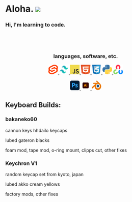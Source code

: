 # Aloha. <img src="https://c.tenor.com/xS_t2ANBv9UAAAAj/elsalla.gif" width="40" /> 

<h3>Hi, I'm learning to code.<h3>
<br>
<br>
<p align="center">languages, software, etc.</p>
<p align="center">
<a href="https://svelte.dev/" target="_" title="_">
<img src="https://github.com/Shaurk31/Shaurk31/blob/a136a099d8cc7fa706b45864486dee7019972fb4/svelte.png" alt="svelte" width="30" height="30">
</a>
<a href="https://tailwindcss.com/" target="_" title="_">
<img src="https://github.com/Shaurk31/Shaurk31/blob/2f905d69c53a2c79ceeaffc022ca8a171bf7319b/logo/tailwind.png" alt="tailwind" width="30" height="30">
</a>
<a href="https://developer.mozilla.org/en-US/docs/Web/JavaScript" target="_" title="_">
<img src="https://github.com/Shaurk31/Shaurk31/blob/2f905d69c53a2c79ceeaffc022ca8a171bf7319b/logo/js.png" alt="js" width="30" height="30">
</a>
<a href="https://developer.mozilla.org/en-US/docs/Web/HTML" target="_" title="_">
<img src="https://github.com/Shaurk31/Shaurk31/blob/2f905d69c53a2c79ceeaffc022ca8a171bf7319b/logo/html.svg" alt="html" width="30" height="30">
</a>
<a href="https://developer.mozilla.org/en-US/docs/Web/CSS" target="_" title="_">
<img src="https://github.com/Shaurk31/Shaurk31/blob/2f905d69c53a2c79ceeaffc022ca8a171bf7319b/logo/css.png" alt="css" width="30" height="30">
</a>
<a href="https://www.python.org/" target="_" title="_">
<img src="https://github.com/Shaurk31/Shaurk31/blob/2f905d69c53a2c79ceeaffc022ca8a171bf7319b/logo/python.png" alt="python" width="30" height="30">
</a>
<a href="https://opencv.org/" target="_" title="_">
<img src="https://github.com/Shaurk31/Shaurk31/blob/2f905d69c53a2c79ceeaffc022ca8a171bf7319b/logo/opencv.png" alt="opencv" width="30" height="30">
<a href="" target="_" title="_">
</p>

<p align="center">
<a href="https://www.adobe.com/products/photoshop.html" target="_" title="_">
<img src="https://github.com/Shaurk31/Shaurk31/blob/2f905d69c53a2c79ceeaffc022ca8a171bf7319b/logo/ps.png" alt="photoshop" width="30" height="30">
</a>
<a href="https://www.adobe.com/products/illustrator.html" target="_" title="_">
<img src="https://github.com/Shaurk31/Shaurk31/blob/2f905d69c53a2c79ceeaffc022ca8a171bf7319b/logo/ai.png" alt="illustrator" width="30" height="30">
</a>
<a href="https://www.blender.org/" target="_" title="_">
<img src="https://github.com/Shaurk31/Shaurk31/blob/2f905d69c53a2c79ceeaffc022ca8a171bf7319b/logo/blender.png" alt="blender" width="30" height="30">
</a>
</p>

<h2>Keyboard Builds:</h2>
<h3>bakaneko60</h3>
<p>cannon keys hhdailo keycaps</p>
<p>lubed gateron blacks</p>
<p>foam mod, tape mod, o-ring mount, clipps cut, other fixes</p>
<h3>Keychron V1</h3>
<p>random keycap set from kyoto, japan</p>
<p>lubed akko cream yellows</p>
<p>factory mods, other fixes</p>
